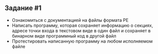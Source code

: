 ## Задание #1

* Ознакомиться с документацией на файлы формата РЕ
* Написать программу, которая сохраняет информацию о секциях, адресе точки входа в текстовом виде в один файл и сохраняет в бинарном виде программный код в другой файл
* Протестировать написанную программу на любом исполняемом файле
